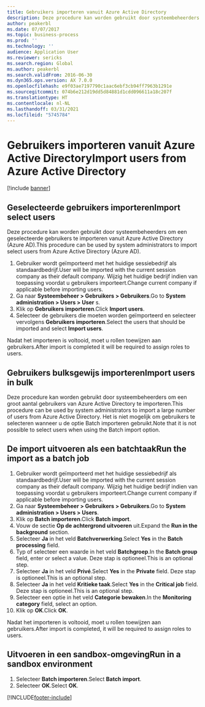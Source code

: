 ```yaml
---
title: Gebruikers importeren vanuit Azure Active Directory
description: Deze procedure kan worden gebruikt door systeembeheerders om handmatig geselecteerde gebruikers te importeren of een groot aantal gebruikers te importeren vanuit Azure Active Directory.
author: peakerbl
ms.date: 07/07/2017
ms.topic: business-process
ms.prod: ''
ms.technology: ''
audience: Application User
ms.reviewer: sericks
ms.search.region: Global
ms.author: peakerbl
ms.search.validFrom: 2016-06-30
ms.dyn365.ops.version: AX 7.0.0
ms.openlocfilehash: e9f03ae7197790c1aac6ebf3cb94ff7963b1291e
ms.sourcegitcommit: 074b6e212d19dd5d84881d1cdd096611a18c207f
ms.translationtype: HT
ms.contentlocale: nl-NL
ms.lasthandoff: 03/31/2021
ms.locfileid: "5745784"
---
```

# <a name="import-users-from-azure-active-directory"></a><span data-ttu-id="0278b-103">Gebruikers importeren vanuit Azure Active Directory</span><span class="sxs-lookup"><span data-stu-id="0278b-103">Import users from Azure Active Directory</span></span>

[!include [banner](../../includes/banner.md)]

## <a name="import-select-users"></a><span data-ttu-id="0278b-104">Geselecteerde gebruikers importeren</span><span class="sxs-lookup"><span data-stu-id="0278b-104">Import select users</span></span>

<span data-ttu-id="0278b-105">Deze procedure kan worden gebruikt door systeembeheerders om een geselecteerde gebruikers te importeren vanuit Azure Active Directory (Azure AD).</span><span class="sxs-lookup"><span data-stu-id="0278b-105">This procedure can be used by system administrators to import select users from Azure Active Directory (Azure AD).</span></span>

1. <span data-ttu-id="0278b-106">Gebruiker wordt geïmporteerd met het huidige sessiebedrijf als standaardbedrijf.</span><span class="sxs-lookup"><span data-stu-id="0278b-106">User will be imported with the current session company as their default company.</span></span> <span data-ttu-id="0278b-107">Wijzig het huidige bedrijf indien van toepassing voordat u gebruikers importeert.</span><span class="sxs-lookup"><span data-stu-id="0278b-107">Change current company if applicable before importing users.</span></span>
2. <span data-ttu-id="0278b-108">Ga naar **Systeembeheer > Gebruikers > Gebruikers**.</span><span class="sxs-lookup"><span data-stu-id="0278b-108">Go to **System administration > Users > User** s.</span></span>
3. <span data-ttu-id="0278b-109">Klik op **Gebruikers importeren**.</span><span class="sxs-lookup"><span data-stu-id="0278b-109">Click **Import users**.</span></span>
4. <span data-ttu-id="0278b-110">Selecteer de gebruikers die moeten worden geïmporteerd en selecteer vervolgens **Gebruikers importeren**.</span><span class="sxs-lookup"><span data-stu-id="0278b-110">Select the users that should be imported and select **Import users**.</span></span>

<span data-ttu-id="0278b-111">Nadat het importeren is voltooid, moet u rollen toewijzen aan gebruikers.</span><span class="sxs-lookup"><span data-stu-id="0278b-111">After import is completed it will be required to assign roles to users.</span></span>

## <a name="import-users-in-bulk"></a><span data-ttu-id="0278b-112">Gebruikers bulksgewijs importeren</span><span class="sxs-lookup"><span data-stu-id="0278b-112">Import users in bulk</span></span>

<span data-ttu-id="0278b-113">Deze procedure kan worden gebruikt door systeembeheerders om een groot aantal gebruikers van Azure Active Directory te importeren.</span><span class="sxs-lookup"><span data-stu-id="0278b-113">This procedure can be used by system administrators to import a large number of users from Azure Active Directory.</span></span>
<span data-ttu-id="0278b-114">Het is niet mogelijk om gebruikers te selecteren wanneer u de optie Batch importeren gebruikt.</span><span class="sxs-lookup"><span data-stu-id="0278b-114">Note that it is not possible to select users when using the Batch import option.</span></span>

## <a name="run-the-import-as-a-batch-job"></a><span data-ttu-id="0278b-115">De import uitvoeren als een batchtaak</span><span class="sxs-lookup"><span data-stu-id="0278b-115">Run the import as a batch job</span></span>
1. <span data-ttu-id="0278b-116">Gebruiker wordt geïmporteerd met het huidige sessiebedrijf als standaardbedrijf.</span><span class="sxs-lookup"><span data-stu-id="0278b-116">User will be imported with the current session company as their default company.</span></span> <span data-ttu-id="0278b-117">Wijzig het huidige bedrijf indien van toepassing voordat u gebruikers importeert.</span><span class="sxs-lookup"><span data-stu-id="0278b-117">Change current company if applicable before importing users.</span></span>
2. <span data-ttu-id="0278b-118">Ga naar **Systeembeheer > Gebruikers > Gebruikers**.</span><span class="sxs-lookup"><span data-stu-id="0278b-118">Go to **System administration > Users > Users**.</span></span>
3. <span data-ttu-id="0278b-119">Klik op **Batch importeren**.</span><span class="sxs-lookup"><span data-stu-id="0278b-119">Click **Batch import**.</span></span>
4. <span data-ttu-id="0278b-120">Vouw de sectie **Op de achtergrond uitvoeren** uit.</span><span class="sxs-lookup"><span data-stu-id="0278b-120">Expand the **Run in the background** section.</span></span>
4. <span data-ttu-id="0278b-121">Selecteer **Ja** in het veld **Batchverwerking**.</span><span class="sxs-lookup"><span data-stu-id="0278b-121">Select **Yes** in the **Batch processing** field.</span></span>
6. <span data-ttu-id="0278b-122">Typ of selecteer een waarde in het veld **Batchgroep**.</span><span class="sxs-lookup"><span data-stu-id="0278b-122">In the **Batch group** field, enter or select a value.</span></span> <span data-ttu-id="0278b-123">Deze stap is optioneel.</span><span class="sxs-lookup"><span data-stu-id="0278b-123">This is an optional step.</span></span>  
7. <span data-ttu-id="0278b-124">Selecteer **Ja** in het veld **Privé**.</span><span class="sxs-lookup"><span data-stu-id="0278b-124">Select **Yes** in the **Private** field.</span></span> <span data-ttu-id="0278b-125">Deze stap is optioneel.</span><span class="sxs-lookup"><span data-stu-id="0278b-125">This is an optional step.</span></span>  
8. <span data-ttu-id="0278b-126">Selecteer **Ja** in het veld **Kritieke taak**.</span><span class="sxs-lookup"><span data-stu-id="0278b-126">Select **Yes** in the **Critical job** field.</span></span> <span data-ttu-id="0278b-127">Deze stap is optioneel.</span><span class="sxs-lookup"><span data-stu-id="0278b-127">This is an optional step.</span></span>  
9. <span data-ttu-id="0278b-128">Selecteer een optie in het veld **Categorie bewaken**.</span><span class="sxs-lookup"><span data-stu-id="0278b-128">In the **Monitoring category** field, select an option.</span></span>
10. <span data-ttu-id="0278b-129">Klik op **OK**.</span><span class="sxs-lookup"><span data-stu-id="0278b-129">Click **OK**.</span></span>

<span data-ttu-id="0278b-130">Nadat het importeren is voltooid, moet u rollen toewijzen aan gebruikers.</span><span class="sxs-lookup"><span data-stu-id="0278b-130">After import is completed, it will be required to assign roles to users.</span></span>

## <a name="run-in-a-sandbox-environment"></a><span data-ttu-id="0278b-131">Uitvoeren in een sandbox-omgeving</span><span class="sxs-lookup"><span data-stu-id="0278b-131">Run in a sandbox environment</span></span>
1. <span data-ttu-id="0278b-132">Selecteer **Batch importeren**.</span><span class="sxs-lookup"><span data-stu-id="0278b-132">Select **Batch import**.</span></span>
2. <span data-ttu-id="0278b-133">Selecteer **OK**.</span><span class="sxs-lookup"><span data-stu-id="0278b-133">Select **OK**.</span></span>


[!INCLUDE[footer-include](../../../../includes/footer-banner.md)]